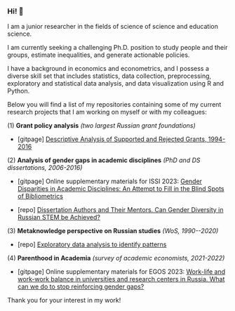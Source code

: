### Hi! 👋

I am a junior researcher in the fields of science of science and education science.

I am currently seeking a challenging Ph.D. position to study people and their groups, estimate inequalities, and generate actionable policies.

I have a background in economics and econometrics, and I possess a diverse skill set that includes statistics, data collection, preprocessing, exploratory and statistical data analysis, and data visualization using R and Python.

Below you will find a list of my repositories containing some of my current research projects that I am working on myself or with my colleagues:

(1) **Grant policy analysis** *(two largest Russian grant foundations)*

-   \[gitpage\] [Descriptive Analysis of Supported and Rejected Grants, 1994-2016](hellche.github.io/grant_applications)

(2) **Analysis of gender gaps in academic disciplines** *(PhD and DS dissertations, 2006-2016)*

-   \[gitpage\] Online supplementary materials for ISSI 2023: [Gender Disparities in Academic Disciplines: An Attempt to Fill in the Blind Spots of Bibliometrics](hellche.github.io/issi2023)

-   \[repo\] [Dissertation Authors and Their Mentors. Can Gender Diversity in Russian STEM be Achieved?](github.com/hellche/stem_sti/)

(3) **Metaknowledge perspective on Russian studies** *(WoS, 1990--2020)*

-   \[repo\] [Exploratory data analysis to identify patterns](github.com/hellche/russian_studies/)

(4) **Parenthood in Academia** *(survey of academic economists, 2021-2022)*

-   \[gitpage\] Online supplementary materials for EGOS 2023: [Work-life and work-work balance in universities and research centers in Russia. What can we do to stop reinforcing gender gaps?](hellche.github.io/egos2023)

Thank you for your interest in my work!




